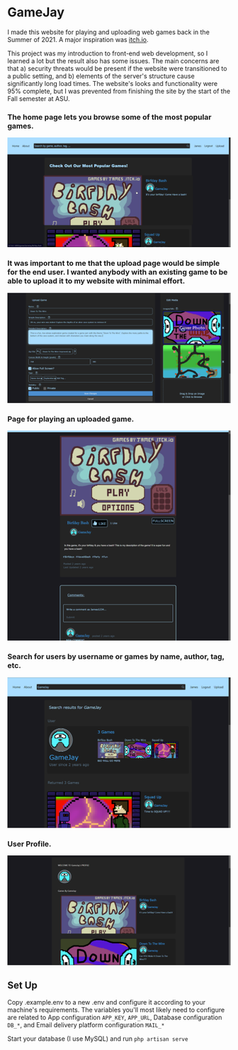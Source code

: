 # GameJay
I made this website for playing and uploading web games back in the Summer of 2021. A major inspiration was [itch.io](https://itch.io). 

This project was my introduction to front-end web development, so I learned a lot but the result also has some issues. The main concerns are that a) security threats would be present if the website were transitioned to a public setting, and b)  elements of the server's structure cause significantly long load times. The website's looks and functionality were 95% complete, but I was prevented from finishing the site by the start of the Fall semester at ASU.

### The home page lets you browse some of the most popular games.
![Home Page](Screenshots/GameJay_Home.png)

### It was important to me that the upload page would be simple for the end user. I wanted anybody with an existing game to be able to upload it to my website with minimal effort.
![Upload Page for uploading a new game](Screenshots/Upload_Game.png)

### Page for playing an uploaded game.
![Game Page for playing "Down To The Wire"](Screenshots/Game_Page.png)

### Search for users by username or games by name, author, tag, etc.
![Search Results Page](Screenshots/Search_Results.png)

### User Profile.
![User Profile Page](Screenshots/User_Profile.png)

## Set Up
Copy .example.env to a new .env and configure it according to your machine's requirements. The variables you'll most likely need to configure are related to App configuration ```APP_KEY```, ```APP_URL```, Database configuration ```DB_*```, and Email delivery platform configuration ```MAIL_*```

Start your database (I use MySQL) and run ```php artisan serve```